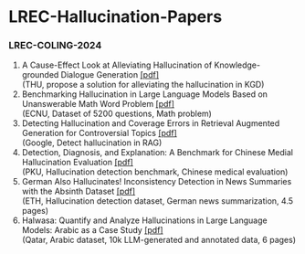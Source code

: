 # LREC-Hallucination-Papers

### LREC-COLING-2024

1. A Cause-Effect Look at Alleviating Hallucination of Knowledge-grounded Dialogue Generation [[pdf]](https://aclanthology.org/2024.lrec-main.9/)  
(THU, propose a solution for alleviating the hallucination in KGD)  
2. Benchmarking Hallucination in Large Language Models Based on Unanswerable Math Word Problem [[pdf]](https://aclanthology.org/2024.lrec-main.196/)  
(ECNU, Dataset of 5200 questions, Math problem)  
3. Detecting Hallucination and Coverage Errors in Retrieval Augmented Generation for Controversial Topics [[pdf]](https://aclanthology.org/2024.lrec-main.423/)  
(Google, Detect hallucination in RAG)  
4. Detection, Diagnosis, and Explanation: A Benchmark for  Chinese Medial Hallucination Evaluation [[pdf]](https://aclanthology.org/2024.lrec-main.428/)  
(PKU, Hallucination detection benchmark, Chinese medical evaluation)  
5. German Also Hallucinates! Inconsistency Detection in News Summaries with the Absinth Dataset [[pdf]](https://aclanthology.org/2024.lrec-main.680/)  
(ETH, Hallucination detection dataset, German news summarization, 4.5 pages)  
6. Halwasa: Quantify and Analyze Hallucinations in Large Language Models:  Arabic as a Case Study [[pdf]](https://aclanthology.org/2024.lrec-main.705/)  
(Qatar, Arabic dataset, 10k LLM-generated and annotated data, 6 pages)
<!--stackedit_data:
eyJoaXN0b3J5IjpbLTEyOTA1NzQwMTIsLTEyNzIwMjYyNzUsLT
EyNDg2MjQwODUsLTE2NjU4NTcxODksNzk3NTMyODQ3LC0xODM1
MjI0Nzk5LC0xNDQ5MjM1ODEwLC0yMDY3MTM0OTddfQ==
-->